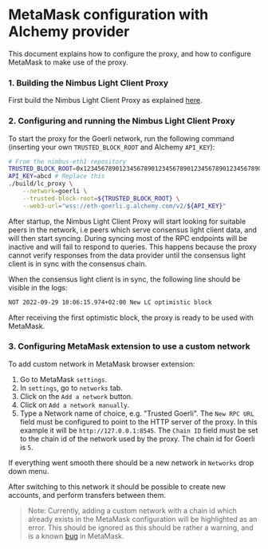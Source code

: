 # MetaMask configuration with Alchemy provider

This document explains how to configure the proxy, and how to configure MetaMask
to make use of the proxy.

### 1. Building the Nimbus Light Client Proxy

First build the Nimbus Light Client Proxy as explained [here](../README.md#Build-light-client-proxy).

### 2. Configuring and running the Nimbus Light Client Proxy

To start the proxy for the Goerli network, run the following command (inserting your own `TRUSTED_BLOCK_ROOT` and Alchemy `API_KEY`):


```bash
# From the nimbus-eth1 repository
TRUSTED_BLOCK_ROOT=0x1234567890123456789012345678901234567890123456789012345678901234 # Replace this
API_KEY=abcd # Replace this
./build/lc_proxy \
    --network=goerli \
    --trusted-block-root=${TRUSTED_BLOCK_ROOT} \
    --web3-url="wss://eth-goerli.g.alchemy.com/v2/${API_KEY}"
```


After startup, the Nimbus Light Client Proxy will start looking for suitable peers in the network,
i.e peers which serve consensus light client data, and will then start syncing.
During syncing most of the RPC endpoints will be inactive
and will fail to respond to queries. This happens because the proxy cannot verify responses
from the data provider until the consensus light client is in sync with the consensus chain.

When the consensus light client is in sync, the following line should be visible in the logs:

```bash
NOT 2022-09-29 10:06:15.974+02:00 New LC optimistic block                    opt=81de61ec:3994230 wallSlot=3994231
```

After receiving the first optimistic block, the proxy is ready to be used with MetaMask.

### 3. Configuring MetaMask extension to use a custom network

To add custom network in MetaMask browser extension:
1. Go to MetaMask `settings`.
2. In `settings`, go to `networks` tab.
3. Click on the `Add a network` button.
4. Click on `Add a network manually`.
5. Type a Network name of choice, e.g. "Trusted Goerli".
The `New RPC URL` field must be configured to point to the HTTP server of the proxy. In this
example it will be `http://127.0.0.1:8545`. The `Chain ID` field must be set to the chain id of
the network used by the proxy. The chain id for Goerli is `5`.

If everything went smooth there should be a new network in `Networks` drop down menu.

After switching to this network it should be possible to create new accounts, and
perform transfers between them.

> Note: Currently, adding a custom network with a chain id which already exists in the MetaMask
configuration will be highlighted as an error. This should be ignored
as this should be rather a warning, and is a known [bug](https://github.com/MetaMask/metamask-extension/issues/13249) in MetaMask.
